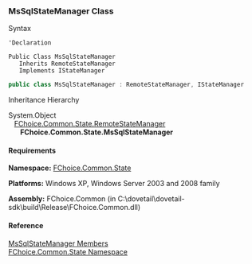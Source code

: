 ﻿### MsSqlStateManager Class

Syntax

```vbnet
'Declaration

Public Class MsSqlStateManager 
   Inherits RemoteStateManager
   Implements IStateManager 
```

```csharp
public class MsSqlStateManager : RemoteStateManager, IStateManager  
```

Inheritance Hierarchy

System.Object  
   [FChoice.Common.State.RemoteStateManager](FChoice.Common~FChoice.Common.State.RemoteStateManager.md)  
      **FChoice.Common.State.MsSqlStateManager**  

#### Requirements

**Namespace:** [FChoice.Common.State](FChoice.Common~FChoice.Common.State_namespace.md)

**Platforms:** Windows XP, Windows Server 2003 and 2008 family

**Assembly:** FChoice.Common (in C:\\dovetail\\dovetail-sdk\\build\\Release\\FChoice.Common.dll)

#### Reference

[MsSqlStateManager Members](FChoice.Common~FChoice.Common.State.MsSqlStateManager_members.md)  
[FChoice.Common.State Namespace](FChoice.Common~FChoice.Common.State_namespace.md)